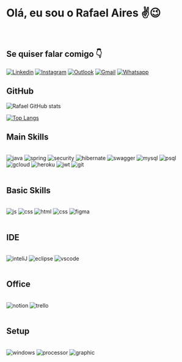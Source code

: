 
# Olá, eu sou o Rafael Aires ✌️😉
<div><br/></div>

## Se quiser falar comigo 👇

[![Linkedin](https://img.shields.io/badge/LinkedIn-0077B5?style=for-the-badge&logo=linkedin&logoColor=white)](https://www.linkedin.com/in/rafael-aires-9b720223b/)
[![Instagram](https://img.shields.io/badge/Instagram-E4405F?style=for-the-badge&logo=instagram&logoColor=white)](https://www.instagram.com/rafael_airesm/)
[![Outlook](https://img.shields.io/badge/Microsoft_Outlook-0078D4?style=for-the-badge&logo=microsoft-outlook&logoColor=white)](mailto:rafaelairesdemedeiros@outlook.com)
[![Gmail](https://img.shields.io/badge/Gmail-D14836?style=for-the-badge&logo=gmail&logoColor=white)](mailto:rafaelairesdemedeiros@gmail.com)
[![Whatsapp](https://img.shields.io/badge/WhatsApp-25D366?style=for-the-badge&logo=whatsapp&logoColor=white)](https://wa.me/5585986255462?text=Ol%C3%A1%2C+te+encontrei+pelo+GitHub.+Vamos+trocar+uma+ideia%3F)

## GitHub

![Rafael GitHub stats](https://github-readme-stats.vercel.app/api?username=rafadot&show_icons=true&theme=radical)

[![Top Langs](https://github-readme-stats.vercel.app/api/top-langs/?username=rafadot&layout=compact&theme=radical)](https://github.com/rafadot/github-readme-stats)

<!-- ![Rafael GitHub stats](https://github-readme-stats.vercel.app/api?username=rafadot&show_icons=true&theme=radical&bg_color=DEG,a49aff,616cdc,203d8c,001242,000002)

[![Top Langs](https://github-readme-stats.vercel.app/api/top-langs/?username=rafadot&layout=compact&theme=radical&bg_color=DEG,a49aff,616cdc,203d8c,001242,000002)](https://github.com/rafadot/github-readme-stats) -->

## Main Skills
<div><br/></div>
<div style="display:inline_block">
    <img aling="center" alt="java" src="https://img.shields.io/badge/Java-ED8B00?style=for-the-badge&logo=openjdk&logoColor=white">
    <img aling="center" alt="spring" src="https://img.shields.io/badge/Spring-6DB33F?style=for-the-badge&logo=spring&logoColor=white">
    <img aling="center" alt="security" src="https://img.shields.io/badge/Spring_Security-6DB33F?style=for-the-badge&logo=Spring-Security&logoColor=white">
    <img aling="center" alt="hibernate" src="https://img.shields.io/badge/Hibernate-59666C?style=for-the-badge&logo=Hibernate&logoColor=white">
    <img aling="center" alt="swagger" src="https://img.shields.io/badge/-Swagger-%23Clojure?style=for-the-badge&logo=swagger&logoColor=white">
    <img aling="center" alt="mysql" src="https://img.shields.io/badge/MySQL-00000F?style=for-the-badge&logo=mysql&logoColor=white">
    <img aling="center" alt="psql" src="https://img.shields.io/badge/PostgreSQL-316192?style=for-the-badge&logo=postgresql&logoColor=white">
    <img aling="center" alt="gcloud" src="https://img.shields.io/badge/Google_Cloud-4285F4?style=for-the-badge&logo=google-cloud&logoColor=white">
    <img aling="center" alt="heroku" src="https://img.shields.io/badge/Heroku-430098?style=for-the-badge&logo=heroku&logoColor=white">
    <img aling="center" alt="jwt" src="https://img.shields.io/badge/json%20web%20tokens-323330?style=for-the-badge&logo=json-web-tokens&logoColor=pink">
    <img aling="center" alt="git" src="https://img.shields.io/badge/GIT-E44C30?style=for-the-badge&logo=git&logoColor=white">
    <div><br/></div>
</div>

## Basic Skills
<div><br/></div>
<div style="display:inline_block">
    <img aling="center" alt="js" src="https://img.shields.io/badge/JavaScript-F7DF1E?style=for-the-badge&logo=javascript&logoColor=black">
    <img aling="center" alt="css" src="https://img.shields.io/badge/CSS3-1572B6?style=for-the-badge&logo=css3&logoColor=white">
    <img aling="center" alt="html" src="https://img.shields.io/badge/HTML5-E34F26?style=for-the-badge&logo=html5&logoColor=white">
    <img aling="center" alt="css" src="https://img.shields.io/badge/Kotlin-0095D5?&style=for-the-badge&logo=kotlin&logoColor=white">
    <img aling="center" alt="figma" src="https://img.shields.io/badge/Figma-F24E1E?style=for-the-badge&logo=figma&logoColor=white">
    <div><br/></div>
</div>

## IDE
<div><br/></div>
<div style="display:inline_block">
    <img aling="center" alt="inteliJ" src="https://img.shields.io/badge/IntelliJ_IDEA-000000.svg?style=for-the-badge&logo=intellij-idea&logoColor=white">
    <img aling="center" alt="eclipse" src="https://img.shields.io/badge/Eclipse-2C2255?style=for-the-badge&logo=eclipse&logoColor=white">
    <img aling="center" alt="vscode" src="https://img.shields.io/badge/Visual_Studio_Code-0078D4?style=for-the-badge&logo=visual%20studio%20code&logoColor=white">
    <div><br/></div>
</div>

## Office
<div><br/></div>
<div style="display:inline_block">
    <img aling="center" alt="notion" src="https://img.shields.io/badge/Notion-000000?style=for-the-badge&logo=notion&logoColor=white">
    <img aling="center" alt="trello" src="https://img.shields.io/badge/Trello-0052CC?style=for-the-badge&logo=trello&logoColor=white">
    <div><br/></div>
</div>

## Setup
<div><br/></div>
<div style="display:inline_block">
    <img aling="center" alt="windows" src="https://img.shields.io/badge/Windows_11-0078D6?style=for-the-badge&logo=windows&logoColor=white">
    <img aling="center" alt="processor" src="https://img.shields.io/badge/Intel-Core_i5_10th-0071C5?style=for-the-badge&logo=intel&logoColor=white">
    <img aling="center" alt="graphic" src="https://img.shields.io/badge/NVIDIA-GTX1660-76B900?style=for-the-badge&logo=nvidia&logoColor=whit">
    <div><br/></div>
</div>


